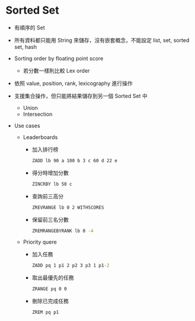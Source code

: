 # Sorted Set

- 有順序的 Set
- 所有資料都只能用 String 來儲存，沒有嵌套概念，不能設定 list, set, sorted set, hash
- Sorting order by floating point score
    - 若分數一樣則比較 Lex order

- 依照 value, position, rank, lexicography 進行操作
- 支援集合操作，但只能將結果儲存到另一個 Sorted Set 中
    - Union
    - Intersection

- Use cases
    - Leaderboards
        - 加入排行榜

            ```cmd
            ZADD lb 90 a 100 b 3 c 60 d 22 e
            ```

        - 得分時增加分數

            ```cmd
            ZINCRBY lb 50 c
            ```

        - 查詢前三高分

            ```cmd
            ZREVRANGE lb 0 2 WITHSCORES
            ```

        - 保留前三名分數

            ```cmd
            ZREMRANGEBYRANK lb 0 -4
            ```

    - Priority quere
        - 加入任務

            ```cmd
            ZADD pq 1 p1 2 p2 3 p3 1 p1-2
            ```

        - 取出最優先的任務

            ```cmd
            ZRANGE pq 0 0
            ```

        - 刪除已完成任務

            ```cmd
            ZREM pq p1
            ```